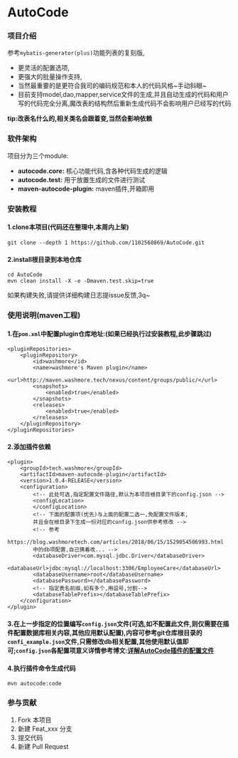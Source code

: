 # AutoCode

### 项目介绍

参考`mybatis-generator(plus)`功能列表的复刻版,
- 更灵活的配置选项,
- 更强大的批量操作支持,
- 当然最重要的是更符合我司的编码规范和本人的代码风格~手动斜眼~
- 目前支持model,dao,mapper,service文件的生成,并且自动生成的代码和用户写的代码完全分离,魔改表的结构然后重新生成代码不会影响用户已经写的代码    

**tip:改表名什么的,相关类名会跟着变,当然会影响依赖**

### 软件架构

项目分为三个module:
- **autocode.core:** 核心功能代码,含各种代码生成的逻辑
- **autocode.test:** 用于放置生成的文件进行测试
- **maven-autocode-plugin:** maven插件,开箱即用

### 安装教程

#### 1.clone本项目(代码还在整理中,本周内上架)
```
git clone --depth 1 https://github.com/1102568869/AutoCode.git
```
#### 2.install根目录到本地仓库
```
cd AutoCode 
mvn clean install -X -e -Dmaven.test.skip=true
```
如果构建失败,请提供详细构建日志提issue反馈,3q~

### 使用说明(maven工程)
#### 1.在`pom.xml`中配置plugin仓库地址:(如果已经执行过安装教程,此步骤跳过)
```
<pluginRepositories>    
    <pluginRepository>    
        <id>washmore</id>    
        <name>washmore's Maven plugin</name>    
        <url>http://maven.washmore.tech/nexus/content/groups/public/</url>    
        <snapshots>    
            <enabled>true</enabled>    
        </snapshots>    
        <releases>    
            <enabled>true</enabled>    
        </releases>    
    </pluginRepository>    
</pluginRepositories>
```
#### 2.添加插件依赖
```
<plugin>
    <groupId>tech.washmore</groupId>
    <artifactId>maven-autocode-plugin</artifactId>
    <version>1.0.4-RELEASE</version>
    <configuration>
        <!-- 此处可选,指定配置文件路径,默认为本项目根目录下的config.json -->
        <configLocation>
        </configLocation>
        <!-- 下面的配置项(优先)与上面的配置二选一,免配置文件版本,
        并且会在根目录下生成一份对应的config.json供参考修改 -->
        <!-- 参考
        https://blog.washmoretech.com/articles/2018/06/15/1529054506993.html
        中的db项配置,自己猜着改... -->
        <databaseDriver>com.mysql.jdbc.Driver</databaseDriver>
        <databaseUrl>jdbc:mysql://localhost:3306/EmployeeCare</databaseUrl>
        <databaseUsername>root</databaseUsername>
        <databasePassword></databasePassword> 
        <!-- 指定表名前缀,如有多个,用逗号,分割-->
        <databaseTablePrefix></databaseTablePrefix>
    </configuration>
</plugin>
```
#### 3.在上一步指定的位置编写`config.json`文件(可选,如不配置此文件,则仅需要在插件配置数据库相关内容,其他应用默认配置),内容可参考git仓库根目录的`confi_example.json`文件,只需修改db相关配置,其他使用默认值即可;`config.json`各配置项意义详情参考博文:[详解AutoCode插件的配置文件](https://blog.washmoretech.com/articles/2018/06/15/1529054506993.html)
#### 4.执行插件命令生成代码
```
mvn autocode:code
```

### 参与贡献
1. Fork 本项目
2. 新建 Feat_xxx 分支
3. 提交代码
4. 新建 Pull Request
